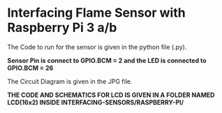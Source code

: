 # **Interfacing Flame Sensor with Raspberry Pi 3 a/b**

The Code to run for the sensor is given in the python file (.py).

**Sensor Pin is connect to GPIO.BCM = 2 and the LED is connected to GPIO.BCM = 26**

The Circuit Diagram is given in the JPG file.

**THE CODE AND SCHEMATICS FOR LCD IS GIVEN IN A FOLDER NAMED LCD(16x2) INSIDE INTERFACING-SENSORS/RASPBERRY-PI/**

